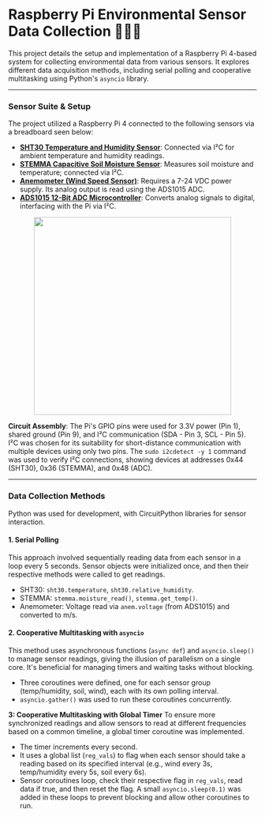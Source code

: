 # Raspberry Pi Environmental Sensor Data Collection 🌲💧💨

This project details the setup and implementation of a Raspberry Pi 4-based system for collecting environmental data from various sensors. It explores different data acquisition methods, including serial polling and cooperative multitasking using Python's `asyncio` library. 

---
### Sensor Suite & Setup

The project utilized a Raspberry Pi 4 connected to the following sensors via a breadboard seen below:
* **[SHT30 Temperature and Humidity Sensor](https://www.adafruit.com/product/5064)**: Connected via I²C for ambient temperature and humidity readings.
* **[STEMMA Capacitive Soil Moisture Sensor](https://www.adafruit.com/product/4026)**: Measures soil moisture and temperature; connected via I²C.
* **[Anemometer (Wind Speed Sensor)](https://www.adafruit.com/product/1733)**: Requires a 7-24 VDC power supply. Its analog output is read using the ADS1015 ADC.
* **[ADS1015 12-Bit ADC Microcontroller](https://www.adafruit.com/product/1083)**: Converts analog signals to digital, interfacing with the Pi via I²C.

<div align="center">
  <img src="https://github.com/user-attachments/assets/a89565e9-e1f7-417e-9339-68aacbbe4cd7" width="400"/>
</div>

**Circuit Assembly**:
The Pi's GPIO pins were used for 3.3V power (Pin 1), shared ground (Pin 9), and I²C communication (SDA - Pin 3, SCL - Pin 5). I²C was chosen for its suitability for short-distance communication with multiple devices using only two pins. The `sudo i2cdetect -y 1` command was used to verify I²C connections, showing devices at addresses 0x44 (SHT30), 0x36 (STEMMA), and 0x48 (ADC).

---
### Data Collection Methods

Python was used for development, with CircuitPython libraries for sensor interaction.

#### 1. Serial Polling
This approach involved sequentially reading data from each sensor in a loop every 5 seconds. Sensor objects were initialized once, and then their respective methods were called to get readings.
* SHT30: `sht30.temperature`, `sht30.relative_humidity`.
* STEMMA: `stemma.moisture_read()`, `stemma.get_temp()`.
* Anemometer: Voltage read via `anem.voltage` (from ADS1015) and converted to m/s.

#### 2. Cooperative Multitasking with `asyncio`
This method uses asynchronous functions (`async def`) and `asyncio.sleep()` to manage sensor readings, giving the illusion of parallelism on a single core. It's beneficial for managing timers and waiting tasks without blocking.
* Three coroutines were defined, one for each sensor group (temp/humidity, soil, wind), each with its own polling interval.
* `asyncio.gather()` was used to run these coroutines concurrently.

**3: Cooperative Multitasking with Global Timer**
To ensure more synchronized readings and allow sensors to read at different frequencies based on a common timeline, a global timer coroutine was implemented.
* The timer increments every second.
* It uses a global list (`reg_vals`) to flag when each sensor should take a reading based on its specified interval (e.g., wind every 3s, temp/humidity every 5s, soil every 6s).
* Sensor coroutines loop, check their respective flag in `reg_vals`, read data if true, and then reset the flag. A small `asyncio.sleep(0.1)` was added in these loops to prevent blocking and allow other coroutines to run.
